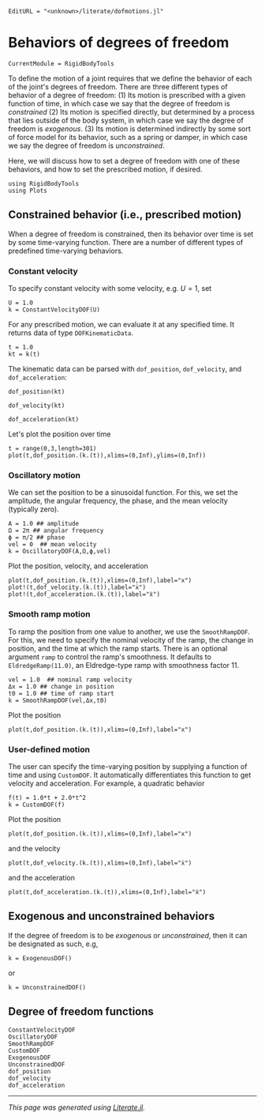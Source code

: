 ```@meta
EditURL = "<unknown>/literate/dofmotions.jl"
```

# Behaviors of degrees of freedom

```@meta
CurrentModule = RigidBodyTools
```

To define the motion of a joint requires that we define the behavior
of each of the joint's degrees of freedom. There are three different types of
behavior of a degree of freedom:
(1) Its motion is prescribed with a given function of time, in which case we say that the
    degree of freedom is *constrained*
(2) Its motion is specified directly, but determined by a process that lies outside
    of the body system, in which case we say the degree of freedom is *exogenous*.
(3) Its motion is determined indirectly by some sort of force model for its behavior,
    such as a spring or damper, in which case we say the degree of freedom is *unconstrained*.

Here, we will discuss how to set a degree of freedom with one of these behaviors,
and how to set the prescribed motion, if desired.

````@example dofmotions
using RigidBodyTools
using Plots
````

## Constrained behavior (i.e., prescribed motion)
When a degree of freedom is constrained, then its behavior over time
is set by some time-varying function. There are a number of different
types of predefined time-varying behaviors.
### Constant velocity
To specify constant velocity with some velocity, e.g. $U=1$, set

````@example dofmotions
U = 1.0
k = ConstantVelocityDOF(U)
````

For any prescribed motion, we can evaluate it at any specified time.
It returns data of type `DOFKinematicData`.

````@example dofmotions
t = 1.0
kt = k(t)
````

The kinematic data can be parsed with
`dof_position`, `dof_velocity`, and `dof_acceleration`:

````@example dofmotions
dof_position(kt)
````

````@example dofmotions
dof_velocity(kt)
````

````@example dofmotions
dof_acceleration(kt)
````

Let's plot the position over time

````@example dofmotions
t = range(0,3,length=301)
plot(t,dof_position.(k.(t)),xlims=(0,Inf),ylims=(0,Inf))
````

### Oscillatory motion
We can set the position to be a sinusoidal function. For this, we
set the amplitude, the angular frequency, the phase, and the mean velocity (typically zero).

````@example dofmotions
A = 1.0 ## amplitude
Ω = 2π ## angular frequency
ϕ = π/2 ## phase
vel = 0  ## mean velocity
k = OscillatoryDOF(A,Ω,ϕ,vel)
````

Plot the position, velocity, and acceleration

````@example dofmotions
plot(t,dof_position.(k.(t)),xlims=(0,Inf),label="x")
plot!(t,dof_velocity.(k.(t)),label="ẋ")
plot!(t,dof_acceleration.(k.(t)),label="ẍ")
````

### Smooth ramp motion
To ramp the position from one value to another, we use the `SmoothRampDOF`.
For this, we need to specify the nominal velocity of the ramp,
the change in position, and the time at which the ramp starts.
There is an optional argument `ramp` to control the ramp's smoothness.
It defaults to `EldredgeRamp(11.0)`, an Eldredge-type ramp with smoothness
factor 11.

````@example dofmotions
vel = 1.0  ## nominal ramp velocity
Δx = 1.0 ## change in position
t0 = 1.0 ## time of ramp start
k = SmoothRampDOF(vel,Δx,t0)
````

Plot the position

````@example dofmotions
plot(t,dof_position.(k.(t)),xlims=(0,Inf),label="x")
````

### User-defined motion
The user can specify the time-varying position by supplying a function of time
and using `CustomDOF`. It automatically differentiates this function to
get velocity and acceleration.
For example, a quadratic behavior

````@example dofmotions
f(t) = 1.0*t + 2.0*t^2
k = CustomDOF(f)
````

Plot the position

````@example dofmotions
plot(t,dof_position.(k.(t)),xlims=(0,Inf),label="x")
````

and the velocity

````@example dofmotions
plot(t,dof_velocity.(k.(t)),xlims=(0,Inf),label="ẋ")
````

and the acceleration

````@example dofmotions
plot(t,dof_acceleration.(k.(t)),xlims=(0,Inf),label="ẍ")
````

## Exogenous and unconstrained behaviors
If the degree of freedom is to be *exogenous* or *unconstrained*,
then it can be designated as such, e.g,

````@example dofmotions
k = ExogenousDOF()
````

or

````@example dofmotions
k = UnconstrainedDOF()
````

## Degree of freedom functions
```@docs
ConstantVelocityDOF
OscillatoryDOF
SmoothRampDOF
CustomDOF
ExogenousDOF
UnconstrainedDOF
dof_position
dof_velocity
dof_acceleration
```

---

*This page was generated using [Literate.jl](https://github.com/fredrikekre/Literate.jl).*

